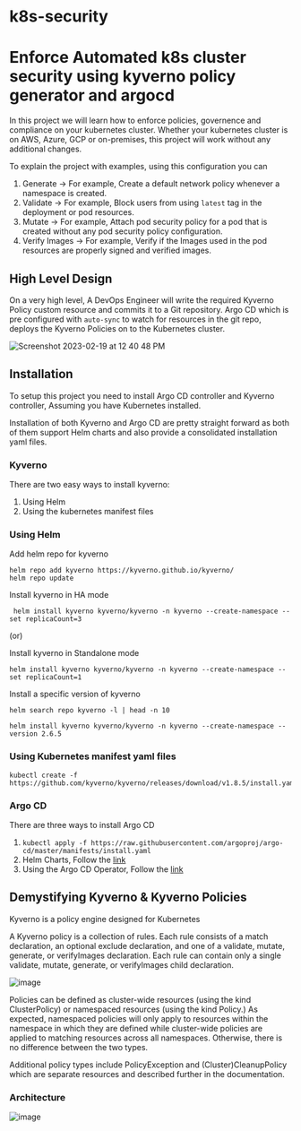 # k8s-security
# Enforce Automated k8s cluster security using kyverno policy generator and argocd

In this project we will learn how to enforce policies, governence and compliance on your kubernetes cluster. Whether your kubernetes cluster is on AWS, Azure, GCP or on-premises, this project will work without any additional changes.

To explain the project with examples, using this configuration you can 

1. Generate -> For example, Create a default network policy whenever a namespace is created.
2. Validate -> For example, Block users from using `latest` tag in the deployment or pod resources.
3. Mutate -> For example, Attach pod security policy for a pod that is created without any pod security policy configuration.
4. Verify Images -> For example, Verify if the Images used in the pod resources are properly signed and verified images.

## High Level Design

On a very high level, A DevOps Engineer will write the required Kyverno Policy custom resource and commits it to a Git repository. Argo CD which is pre configured with `auto-sync` to watch for resources in the git repo, deploys the Kyverno Policies on to the Kubernetes cluster.

![Screenshot 2023-02-19 at 12 40 48 PM](https://user-images.githubusercontent.com/43399466/219934201-b542599a-7f8a-4b72-a1bf-5db6ba1bfade.png)


## Installation

To setup this project you need to install Argo CD controller and Kyverno controller, Assuming you have Kubernetes installed.

Installation of both Kyverno and Argo CD are pretty straight forward as both of them support Helm charts and also provide a consolidated 
installation yaml files. 

### Kyverno

There are two easy ways to install kyverno:

1. Using Helm
2. Using the kubernetes manifest files

### Using Helm 

Add helm repo for kyverno 

```
helm repo add kyverno https://kyverno.github.io/kyverno/
helm repo update
```

Install kyverno in HA mode

```
 helm install kyverno kyverno/kyverno -n kyverno --create-namespace --set replicaCount=3
```

(or)

Install kyverno in Standalone mode

```
helm install kyverno kyverno/kyverno -n kyverno --create-namespace --set replicaCount=1
```

Install a specific version of kyverno

```
helm search repo kyverno -l | head -n 10
```

```
helm install kyverno kyverno/kyverno -n kyverno --create-namespace --version 2.6.5
```

### Using Kubernetes manifest yaml files

```
kubectl create -f https://github.com/kyverno/kyverno/releases/download/v1.8.5/install.yaml
```

### Argo CD

There are three ways to install Argo CD

1. `kubectl apply -f https://raw.githubusercontent.com/argoproj/argo-cd/master/manifests/install.yaml`
2. Helm Charts, Follow the [link](https://github.com/argoproj/argo-helm/tree/main/charts/argo-cd#installing-the-chart) 
3. Using the Argo CD Operator, Follow the [link](https://argocd-operator.readthedocs.io/en/latest/install/olm/)

## Demystifying Kyverno & Kyverno Policies 

Kyverno is a policy engine designed for Kubernetes

A Kyverno policy is a collection of rules. Each rule consists of a match declaration, an optional exclude declaration, and one of a validate, mutate, generate, or verifyImages declaration. Each rule can contain only a single validate, mutate, generate, or verifyImages child declaration.

![image](https://user-images.githubusercontent.com/43399466/219931973-14c0f501-ae49-4cab-9da5-b01950cc308f.png)

Policies can be defined as cluster-wide resources (using the kind ClusterPolicy) or namespaced resources (using the kind Policy.) As expected, namespaced policies will only apply to resources within the namespace in which they are defined while cluster-wide policies are applied to matching resources across all namespaces. Otherwise, there is no difference between the two types.

Additional policy types include PolicyException and (Cluster)CleanupPolicy which are separate resources and described further in the documentation.

### Architecture

![image](https://user-images.githubusercontent.com/43399466/219931795-dce93e3b-9f78-42ef-ba5e-9aa685252e2f.png)
